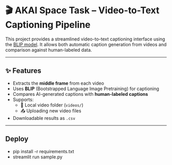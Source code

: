 # 🎬 AKAI Space Task – Video-to-Text Captioning Pipeline

This project provides a streamlined video-to-text captioning interface using the [BLIP model](https://huggingface.co/Salesforce/blip-image-captioning-base). It allows both automatic caption generation from videos and comparison against human-labeled data.

---

## ✨ Features

- Extracts the **middle frame** from each video
- Uses **BLIP** (Bootstrapped Language Image Pretraining) for captioning
- Compares AI-generated captions with **human-labeled captions**
- Supports:
  - 📁 Local video folder (`videos/`)
  - 📤 Uploading new video files
- Downloadable results as `.csv`

---

## Deploy

- pip install -r requirements.txt
- streamlit run sample.py


